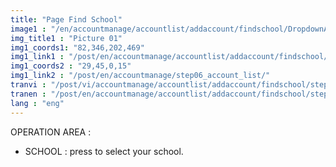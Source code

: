 ```yaml
---
title: "Page Find School"
image1 : "/en/accountmanage/accountlist/addaccount/findschool/DropdownAddress.png"
img_title1 : "Picture 01"
img1_coords1: "82,346,202,469"
img1_link1 : "/post/en/accountmanage/accountlist/addaccount/findschool/step13_drop_down_school/"
img1_coords2 : "29,45,0,15"
img1_link2 : "/post/en/accountmanage/step06_account_list/"
tranvi : "/post/vi/accountmanage/accountlist/addaccount/findschool/step12_drop_down_address/"
tranen : "/post/en/accountmanage/accountlist/addaccount/findschool/step12_drop_down_address/"
lang : "eng"
---
```

OPERATION AREA :

- SCHOOL : press to select your school.	

